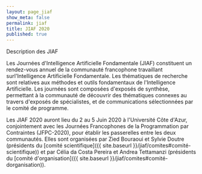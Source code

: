 ```yaml
---
layout: page_jiaf
show_meta: false
permalink: jiaf
title: JIAF 2020
published: true
---
```


Description des JIAF

Les Journées d'Intelligence Artificielle Fondamentale (JIAF) constituent un rendez-vous annuel de la communauté francophone travaillant surl'Intelligence Artificielle Fondamentale. Les thématiques de recherche sont relatives aux méthodes et outils fondamentaux de l'Intelligence Artificielle. Les journées sont composées d'exposés de synthèse, permettant à la communauté de découvrir des thématiques connexes au travers d'exposés de spécialistes, et de communications sélectionnées par le comité de programme.

Les JIAF 2020 auront lieu du 2 au 5 Juin 2020 à l'Université Côte d'Azur, conjointement avec les Journées Francophones de la Programmation par Contraintes (JFPC-2020), pour établir les passerelles entre les deux communautés. Elles sont organisées par Zied Bouraoui et Sylvie Doutre (présidents du [comité scientifique]({{ site.baseurl }}/jiaf/comites#comité-scientifique)) et par Célia da Costa Pereira et Andrea Tettamanzi (présidents du [comité d'organisation]({{ site.baseurl }}/jiaf/comites#comité-dorganisation)).
